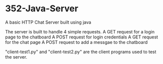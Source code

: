 # 352-Java-Server
A basic HTTP Chat Server built using java

The server is built to handle 4 simple requests.
A GET request for a login page to the chatboard
A POST request for login credentials
A GET request for the chat page 
A POST request to add a messgae to the chatboard

"client-test1.py" and "client-test2.py" are the client programs used to test the server.
